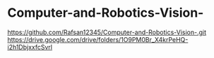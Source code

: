 # Computer-and-Robotics-Vision-
https://github.com/Rafsan12345/Computer-and-Robotics-Vision-.git
https://drive.google.com/drive/folders/1O9PM0Br_X4krPeHQ-i2h1DbjxxfcSvrl
